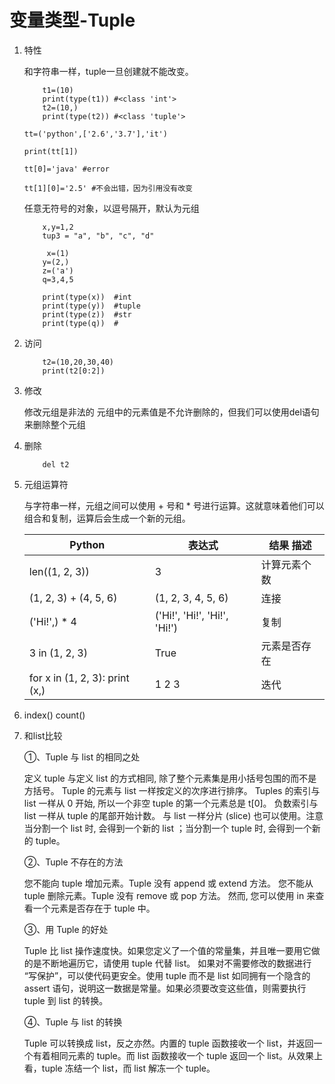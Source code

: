 # 变量类型-Tuple 

    
1. 特性

    和字符串一样，tuple一旦创建就不能改变。
    
    ```
        t1=(10)
        print(type(t1)) #<class 'int'>
        t2=(10,)
        print(type(t2)) #<class 'tuple'>
    ```


    ```
    tt=('python',['2.6','3.7'],'it')

    print(tt[1])

    tt[0]='java' #error
    
    tt[1][0]='2.5' #不会出错，因为引用没有改变                   
    ```

    任意无符号的对象，以逗号隔开，默认为元组

    ```
        x,y=1,2
        tup3 = "a", "b", "c", "d"
    ```
    
    ```
    	 x=(1)
	    y=(2,)
	    z=('a')
	    q=3,4,5
	
	    print(type(x))  #int
	    print(type(y))	#tuple
	    print(type(z))  #str
	    print(type(q))  #
    ```
2. 访问

    ```
        t2=(10,20,30,40)
        print(t2[0:2])
    ```
3. 修改

    修改元组是非法的
    元组中的元素值是不允许删除的，但我们可以使用del语句来删除整个元组
3. 删除

    ```
        del t2
    ```

4. 元组运算符

    与字符串一样，元组之间可以使用 + 号和 * 号进行运算。这就意味着他们可以组合和复制，运算后会生成一个新的元组。

    Python| 表达式|	结果	描述|
    ---|---|---|
    len((1, 2, 3))|	3|	计算元素个数|
    (1, 2, 3) + (4, 5, 6)|	(1, 2, 3, 4, 5, 6)|	连接|
    ('Hi!',) * 4|	('Hi!', 'Hi!', 'Hi!', 'Hi!')|	复制|
    3 in (1, 2, 3)|	True|	元素是否存在|
    for x in (1, 2, 3): print (x,)|	1 2 3|	迭代|

5. index() count()

6. 和list比较

    ①、Tuple 与 list 的相同之处

    定义 tuple 与定义 list 的方式相同, 除了整个元素集是用小括号包围的而不是方括号。
    Tuple 的元素与 list 一样按定义的次序进行排序。 Tuples 的索引与 list 一样从 0 开始, 所以一个非空 tuple 的第一个元素总是 t[0]。
    负数索引与 list 一样从 tuple 的尾部开始计数。
    与 list 一样分片 (slice) 也可以使用。注意当分割一个 list 时, 会得到一个新的 list ；当分割一个 tuple 时, 会得到一个新的 tuple。

    ②、Tuple 不存在的方法

    您不能向 tuple 增加元素。Tuple 没有 append 或 extend 方法。
    您不能从 tuple 删除元素。Tuple 没有 remove 或 pop 方法。
    然而, 您可以使用 in 来查看一个元素是否存在于 tuple 中。

    ③、用 Tuple 的好处

    Tuple 比 list 操作速度快。如果您定义了一个值的常量集，并且唯一要用它做的是不断地遍历它，请使用 tuple 代替 list。
    如果对不需要修改的数据进行 “写保护”，可以使代码更安全。使用 tuple 而不是 list 如同拥有一个隐含的 assert 语句，说明这一数据是常量。如果必须要改变这些值，则需要执行 tuple 到 list 的转换。

    ④、Tuple 与 list 的转换

    Tuple 可以转换成 list，反之亦然。内置的 tuple 函数接收一个 list，并返回一个有着相同元素的 tuple。而 list 函数接收一个 tuple 返回一个 list。从效果上看，tuple 冻结一个 list，而 list 解冻一个 tuple。